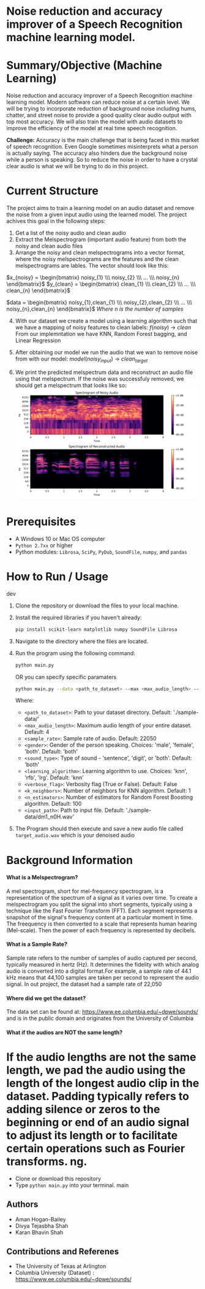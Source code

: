 # Noise reduction and accuracy improver of a Speech Recognition machine learning model.

# Summary/Objective (Machine Learning)
Noise reduction and accuracy improver of a Speech Recognition machine learning model. Modern software can reduce noise at a certain level. We will be trying to incorporate reduction of background noise including hums, chatter, and street noise to provide a good quality clear audio output with top most accuracy. We will also train the model with audio datasets to improve the efficiency of the model at real time speech recognition.  

 
**Challenge:** Accuracy is the main challenge that is being faced in this market of speech recognition. Even Google sometimes misinterprets what a person is actually saying. The accuracy also hinders due the background noise while a person is speaking. So to reduce the noise in order to have a crystal clear audio is what we will be trying to do in this project.

# Current Structure
The project aims to train a learning model on an audio dataset and remove the noise from a given input audio using the learned model. The project achives this goal in the following steps:
1. Get a list of the noisy audio and clean audio
2. Extract the Melspectrogram (important audio feature) from both the noisy and clean audio files
3. Arrange the noisy and clean melspectrograms into a vector format, where the noisy melspectrograms are the features and the clean melspectrograms are lables. The vector should look like this:

$x_{noisy} = 
\begin{bmatrix} noisy_{1} \\\ noisy_{2} \\\ ... \\\ noisy_{n}
\end{bmatrix}$ $y_{clean} = 
\begin{bmatrix} clean_{1} \\\ clean_{2} \\\ ... \\\ clean_{n}
\end{bmatrix}$

$data = 
\begin{bmatrix} noisy_{1},clean_{1} \\\ noisy_{2},clean_{2} \\\ ... \\\ noisy_{n},clean_{n}
\end{bmatrix}$ *Where $n$ is the number of samples*

4. With our dataset we create a model using a learning algorithm such that we have a mapping of noisy features to clean labels:
$f(noisy)$ &#8594; $clean$
From our implemntation we have KNN, Random Forest bagging, and Linear Regression

5. After obtaining our model we run the audio that we wan to remove noise from with our model:
$model(noisy_{input})$ &#8594; $clean_{target}$

6. We print the predicted melspectrum data and reconstruct an audio file using that melspectrum. If the noise was successfuly removed, we should get a melspectrum that looks like so: 
![img](./spectrograms.png)

# Prerequisites
- A Windows 10 or Mac OS computer
- `Python 2.7xx` or higher
- Python modules: `Librosa`, `SciPy`, `PyDub`, `SoundFile`, `numpy`, and `pandas` 

# How to Run / Usage
 dev
1. Clone the repository or download the files to your local machine.

2. Install the required libraries if you haven't already:
   ```bash
   pip install scikit-learn matplotlib numpy SoundFile Librosa
   ```

3. Navigate to the directory where the files are located.

4. Run the program using the following command:

    ```bash
   python main.py
   ```

   OR you can specify specific paramaters

   ```bash
   python main.py --data <path_to_dataset> --max <max_audio_length> --sr <sample_rate> --g <gender> --st <sound_type> --a <learning_algorithm> --v <verbose_flag> --n <k_neighbors> --e <n_estimators> --i <input_path>
   ```

   Where:
   - `<path_to_dataset>`: Path to your dataset directory. Default: './sample-data/'
   - `<max_audio_length>`: Maximum audio length of your entire dataset. Default: 4
   - `<sample_rate>`: Sample rate of audio. Default: 22050
   - `<gender>`: Gender of the person speaking. Choices: 'male', 'female', 'both'. Default: 'both'
   - `<sound_type>`: Type of sound - 'sentence', 'digit', or 'both'. Default: 'both'
   - `<learning_algorithm>`: Learning algorithm to use. Choices: 'knn', 'rfb', 'lrg'. Default: 'knn'
   - `<verbose_flag>`: Verbosity flag (True or False). Default: False
   - `<k_neighbors>`: Number of neighbors for KNN algorithm. Default: 1
   - `<n_estimators>`: Number of estimators for Random Forest Boosting algorithm. Default: 100
   - `<input_path>`: Path to input file. Default: './sample-data/dm1_n0H.wav'

5. The Program should then execute and save a new audio file called `target_audio.wav` which is your denoised audio

# Background Information
#### What is a Melspectrogram?
A mel spectrogram, short for mel-frequency spectrogram, is a representation of the spectrum of a signal as it varies over time. To create a melspectrogram you split the signal into short segments, typically using a technique like the Fast Fourier Transform (FFT). Each segment represents a snapshot of the signal's frequency content at a particular moment in time. The freequency is then converted to a scale that represents human hearing (Mel-scale). Then the power of each frequency is represented by decibels.

#### What is a Sample Rate?
Sample rate refers to the number of samples of audio captured per second, typically measured in hertz (Hz). It determines the fidelity with which analog audio is converted into a digital format.For example, a sample rate of 44.1 kHz means that 44,100 samples are taken per second to represent the audio signal. In out project, the dataset had a sample rate of 22,050


#### Where did we get the dataset?
The data set can be found at: https://www.ee.columbia.edu/~dpwe/sounds/ and is in the public domain and originates from the University of Columbia

#### What if the audios are NOT the same length?
If the audio lengths are not the same length, we pad the audio using the length of the longest audio clip in the dataset. Padding typically refers to adding silence or zeros to the beginning or end of an audio signal to adjust its length or to facilitate certain operations such as Fourier transforms.
ng.
=======
- Clone or download this repository
- Type `python main.py` into your terminal.
 main

## Authors
- Aman Hogan-Bailey
- Divya Tejasbha Shah
- Karan Bhavin Shah

## Contributions and Referenes
- The University of Texas at Arlington
- Columbia University (Dataset) : https://www.ee.columbia.edu/~dpwe/sounds/
